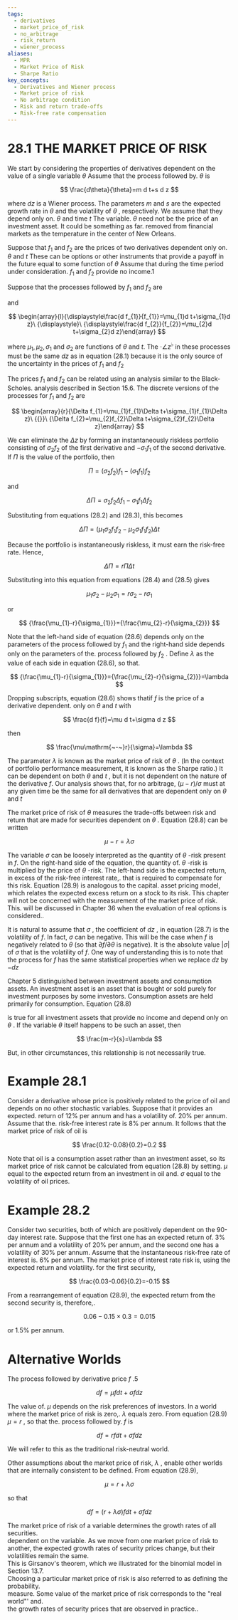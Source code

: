 ```yaml
---
tags:
  - derivatives
  - market_price_of_risk
  - no_arbitrage
  - risk_return
  - wiener_process
aliases:
  - MPR
  - Market Price of Risk
  - Sharpe Ratio
key_concepts:
  - Derivatives and Wiener process
  - Market price of risk
  - No arbitrage condition
  - Risk and return trade-offs
  - Risk-free rate compensation
---
```


# 28.1 THE MARKET PRICE OF RISK  

We start by considering the properties of derivatives dependent on the value of a single variable $\theta$ Assume that the process followed by. $\theta$ is  

$$
\frac{d\theta}{\theta}=m d t+s d z
$$  

where $d z$ is a Wiener process. The parameters $m$ and $s$ are the expected growth rate in $\theta$ and the volatility of $\theta$ , respectively. We assume that they depend only on. $\theta$ and time $t$ The variable. $\theta$ need not be the price of an investment asset. It could be something as far. removed from financial markets as the temperature in the center of New Orleans.  

Suppose that $f_{1}$ and $f_{2}$ are the prices of two derivatives dependent only on. $\theta$ and $t$ These can be options or other instruments that provide a payoff in the future equal to some function of $\theta$ Assume that during the time period under consideration. $f_{1}$ and $f_{2}$ provide no income.1  

Suppose that the processes followed by $f_{1}$ and $f_{2}$ are  

and  

$$
\begin{array}{l}{\displaystyle\frac{d f_{1}}{f_{1}}=\mu_{1}d t+\sigma_{1}d z}\ {\displaystyle}\ {\displaystyle\frac{d f_{2}}{f_{2}}=\mu_{2}d t+\sigma_{2}d z}\end{array}
$$  

where $\mu_{1},\mu_{2},\sigma_{1}$ and $\sigma_{2}$ are functions of $\theta$ and $t.$ The $\cdot\angle z^{\flat}$ in these processes must be the same $d z$ as in equation (28.1) because it is the only source of the uncertainty in the prices of $f_{1}$ and $f_{2}$  

The prices $f_{1}$ and $f_{2}$ can be related using an analysis similar to the Black-Scholes. analysis described in Section 15.6. The discrete versions of the processes for $f_{1}$ and $f_{2}$ are  

$$
\begin{array}{r}{\Delta f_{1}=\mu_{1}f_{1}\Delta t+\sigma_{1}f_{1}\Delta z}\ {{}}\ {\Delta f_{2}=\mu_{2}f_{2}\Delta t+\sigma_{2}f_{2}\Delta z}\end{array}
$$  

We can eliminate the $\Delta z$ by forming an instantaneously riskless portfolio consisting of $\sigma_{2}f_{2}$ of the first derivative and $-\sigma_{1}f_{1}$ of the second derivative. If $\Pi$ is the value of the portfolio, then  

$$
\Pi=(\sigma_{2}f_{2})f_{1}-(\sigma_{1}f_{1})f_{2}
$$  

and  

$$
\Delta\Pi=\sigma_{2}f_{2}\Delta f_{1}-\sigma_{1}f_{1}\Delta f_{2}
$$  

Substituting from equations (28.2) and (28.3), this becomes  

$$
\Delta\Pi=(\mu_{1}\sigma_{2}f_{1}f_{2}-\mu_{2}\sigma_{1}f_{1}f_{2})\Delta t
$$  

Because the portfolio is instantaneously riskless, it must earn the risk-free rate. Hence,  

$$
\Delta\Pi=r\Pi\Delta t
$$  

Substituting into this equation from equations (28.4) and (28.5) gives  

$$
\mu_{1}\sigma_{2}-\mu_{2}\sigma_{1}=r\sigma_{2}-r\sigma_{1}
$$  

or  

$$
{\frac{\mu_{1}-r}{\sigma_{1}}}={\frac{\mu_{2}-r}{\sigma_{2}}}
$$  

Note that the left-hand side of equation (28.6) depends only on the parameters of the process followed by $f_{1}$ and the right-hand side depends only on the parameters of the. process followed by $f_{2}$ . Define $\lambda$ as the value of each side in equation (28.6), so that.  

$$
{\frac{\mu_{1}-r}{\sigma_{1}}}={\frac{\mu_{2}-r}{\sigma_{2}}}=\lambda
$$  

Dropping subscripts, equation (28.6) shows thatif $f$ is the price of a derivative dependent. only on $\theta$ and $t$ with  

$$
\frac{d f}{f}=\mu d t+\sigma d z
$$  

then  

$$
\frac{\mu\mathrm{~-~}r}{\sigma}=\lambda
$$  

The parameter $\lambda$ is known as the market price of risk of $\theta$ . (In the context of portfolio performance measurement, it is known as the Sharpe ratio.) It can be dependent on both $\theta$ and $t$ , but it is not dependent on the nature of the derivative $f.$ Our analysis shows that, for no arbitrage, $(\mu-r)/\sigma$ must at any given time be the same for all derivatives that are dependent only on $\theta$ and $t$  

The market price of risk of $\theta$ measures the trade-offs between risk and return that are made for securities dependent on $\theta$ . Equation (28.8) can be written  

$$
\mu\mathrm{~-~}r=\lambda\sigma
$$  

The variable $\sigma$ can be loosely interpreted as the quantity of $\theta$ -risk present in $f.$ On the right-hand side of the equation, the quantity of. $\theta$ -risk is multiplied by the price of $\theta$ -risk. The left-hand side is the expected return, in excess of the risk-free interest rate,. that is required to compensate for this risk. Equation (28.9) is analogous to the capital. asset pricing model, which relates the expected excess return on a stock to its risk. This chapter will not be concerned with the measurement of the market price of risk. This. will be discussed in Chapter 36 when the evaluation of real options is considered..  

It is natural to assume that $\sigma$ , the coefficient of $d z$ , in equation (28.7) is the volatility of $f.$ In fact, $\sigma$ can be negative. This will be the case when $f$ is negatively related to $\theta$ (so that $\partial f/\partial\theta$ is negative). It is the absolute value $|\sigma|$ of $\sigma$ that is the volatility of $f.$ One way of understanding this is to note that the process for $f$ has the same statistical properties when we replace $d z$ by $-d z$  

Chapter 5 distinguished between investment assets and consumption assets. An investment asset is an asset that is bought or sold purely for investment purposes by some investors. Consumption assets are held primarily for consumption. Equation (28.8)  

is true for all investment assets that provide no income and depend only on $\theta$ . If the variable $\theta$ itself happens to be such an asset, then  

$$
\frac{m-r}{s}=\lambda
$$  

But, in other circumstances, this relationship is not necessarily true.  

# Example 28.1  

Consider a derivative whose price is positively related to the price of oil and depends on no other stochastic variables. Suppose that it provides an expected. return of $12\%$ per annum and has a volatility of. $20\%$ per annum. Assume that the. risk-free interest rate is $8\%$ per annum. It follows that the market price of risk of oil is  

$$
\frac{0.12-0.08}{0.2}=0.2
$$  

Note that oil is a consumption asset rather than an investment asset, so its market price of risk cannot be calculated from equation (28.8) by setting. $\mu$ equal to the expected return from an investment in oil and. $\sigma$ equal to the volatility of oil prices.  

# Example 28.2  

Consider two securities, both of which are positively dependent on the 90-day interest rate. Suppose that the first one has an expected return of. $3\%$ per annum and a volatility of $20\%$ per annum, and the second one has a volatility of $30\%$ per annum. Assume that the instantaneous risk-free rate of interest is. $6\%$ per annum. The market price of interest rate risk is, using the expected return and volatility. for the first security,  

$$
\frac{0.03-0.06}{0.2}=-0.15
$$  

From a rearrangement of equation (28.9), the expected return from the second security is, therefore,.  

$$
0.06-0.15\times0.3=0.015
$$  

or $1.5\%$ per annum.  

# Alternative Worlds  

The process followed by derivative price $f$ .5  

$$
d f=\mu f d t+\sigma f d z
$$  

The value of. $\mu$ depends on the risk preferences of investors. In a world where the market price of risk is zero,. $\lambda$ equals zero. From equation (28.9) $\mu=r$ , so that the. process followed by. $f$ is  

$$
d f=r f d t+\sigma f d z
$$  

We will refer to this as the traditional risk-neutral world.  

Other assumptions about the market price of risk, $\lambda$ , enable other worlds that are internally consistent to be defined. From equation (28.9),  

$$
\mu=r+\lambda\sigma
$$  

so that  

$$
d f=\left(r+\lambda\sigma\right)f d t+\sigma f d z
$$  

The market price of risk of a variable determines the growth rates of all securities.   
dependent on the variable. As we move from one market price of risk to another, the expected growth rates of security prices change, but their volatilities remain the same.   
This is Girsanov's theorem, which we illustrated for the binomial model in Section 13.7.   
Choosing a particular market price of risk is also referred to as defining the probability.   
measure. Some value of the market price of risk corresponds to the "real world"' and.   
the growth rates of security prices that are observed in practice..  
